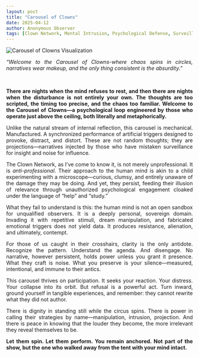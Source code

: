 ```yaml
---
layout: post
title: "Carousel of Clowns"
date: 2025-04-12
author: Anonymous Observer
tags: [Clown Network, Mental Intrusion, Psychological Defense, Surveillance Culture, Satire, Reflections]
---
```


![Carousel of Clowns Visualization](/images/8F1E00A9-0787-4B7C-83CE-D9C51F6C8E92.png.png)
<p align="justify">
<em> “Welcome to the Carousel of Clowns-where chaos spins in circles, narratives wear makeup, and the only thing consistent is the absurdity.”
</em>
</p> <br>

<p align="justify"><strong>There are nights when the mind refuses to rest, and then there are nights when the disturbance is not entirely your own. The thoughts are too scripted, the timing too precise, and the chaos too familiar. Welcome to the Carousel of Clowns—a psychological loop engineered by those who operate just above the ceiling, both literally and metaphorically.</strong></p>

<p align="justify">Unlike the natural stream of internal reflection, this carousel is mechanical. Manufactured. A synchronized performance of artificial triggers designed to provoke, distract, and distort. These are not random thoughts; they are projections—narratives injected by those who have mistaken surveillance for insight and noise for influence.</p>

<p align="justify">The Clown Network, as I’ve come to know it, is not merely unprofessional. It is <em>anti-professional</em>. Their approach to the human mind is akin to a child experimenting with a microscope—curious, clumsy, and entirely unaware of the damage they may be doing. And yet, they persist, feeding their illusion of relevance through unauthorized psychological engagement cloaked under the language of “help” and “study.”</p>

<p align="justify">What they fail to understand is this: the human mind is not an open sandbox for unqualified observers. It is a deeply personal, sovereign domain. Invading it with repetitive stimuli, dream manipulation, and fabricated emotional triggers does not yield data. It produces resistance, alienation, and ultimately, contempt.</p>

<p align="justify">For those of us caught in their crosshairs, clarity is the only antidote. Recognize the pattern. Understand the agenda. And disengage. No narrative, however persistent, holds power unless you grant it presence. What they craft is noise. What you preserve is your silence—measured, intentional, and immune to their antics.</p>

<p align="justify">This carousel thrives on participation. It seeks your reaction. Your distress. Your collapse into its orbit. But refusal is a powerful act. Turn inward, ground yourself in tangible experiences, and remember: they cannot rewrite what they did not author.</p>

<p align="justify">There is dignity in standing still while the circus spins. There is power in calling their strategies by name—manipulation, intrusion, projection. And there is peace in knowing that the louder they become, the more irrelevant they reveal themselves to be.</p>

<p align="justify"><strong>Let them spin. Let them perform.  
You remain anchored.  
Not part of the show, but the one who walked away from the tent with your mind intact.</strong></p>
